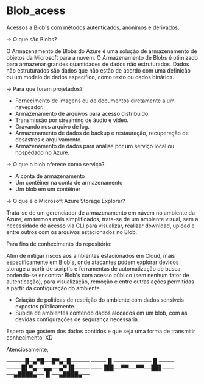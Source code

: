 # Blob_acess
Acessos a Blob's com métodos autenticados, anônimos e derivados.

-> O que são Blobs?

O Armazenamento de Blobs do Azure é uma solução de armazenamento de objetos da Microsoft para a nuvem. O Armazenamento de Blobs é otimizado para armazenar grandes quantidades de dados não estruturados. Dados não estruturados são dados que não estão de acordo com uma definição ou um modelo de dados específico, como texto ou dados binários.

-> Para que foram projetados?

- Fornecimento de imagens ou de documentos diretamente a um navegador.
- Armazenamento de arquivos para acesso distribuído.
- Transmissão por streaming de áudio e vídeo.
- Gravando nos arquivo de log.
- Armazenamento de dados de backup e restauração, recuperação de desastres e arquivamento.
- Armazenamento de dados para análise por um serviço local ou hospedado no Azure.

-> O que o blob oferece como serviço?

- A conta de armazenamento
- Um contêiner na conta de armazenamento
- Um blob em um contêiner

-> O que é o Microsoft Azure Storage Explorer?

Trata-se de um gerenciador de armazenamento em núvem no ambiente da Azure, em termos mais simplificados, trata-se de um ambiente visual, sem a necessidade de acesso via CLI para visualizar, realizar download, upload e entre outros com os arquivos estacionados no Blob.


Para fins de conhecimento do repositório:

Afim de mitigar riscos aos ambientes estacionados em Cloud, mais especificamente em Blob's, onde atacantes podem explorar devidos storage a partir de script's e ferramentas de automatização de busca, podendo-se encontrar Blob's com acesso público (sem nenhum fator de autenticação), para visualização, remoção e entre outras ações permitidas a partir da configuração do ambiente.

- Criação de politicas de restrição do ambiente com dados sensíveis expostos públicamente.
- Subida de ambientes contendo dados alocados em um blob, com as devidas configurações de segurança necessária.


Espero que gostem dos dados contidos e que seja uma forma de transmitir conhecimento! XD

Atenciosamente,

─────█─▄▀█──█▀▄─█─────
────▐▌──────────▐▌────
────█▌▀▄──▄▄──▄▀▐█────
───▐██──▀▀──▀▀──██▌───
──▄████▄──▐▌──▄████▄──
